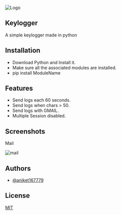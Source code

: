 ![Logo](https://user-images.githubusercontent.com/69382363/201074719-6a6e156b-0095-4efc-be84-2d5ea9cf8787.png)

## Keylogger
A simple keylogger made in python


## Installation
- Download Python and Install it.
- Make sure all the associated modules are installed.
- pip install ModuleName

    
## Features

- Send logs each 60 seconds.
- Send logs when chars > 50.
- Send logs with GMAIL.
- Multiple Session disabled.






## Screenshots

Mail 

![mail](https://user-images.githubusercontent.com/69382363/201288350-c70e9b74-f122-40b9-bb2b-26e07e27134a.PNG)
## Authors

- [@aniket167779](https://github.com/aniket167779)


## License

[MIT](https://choosealicense.com/licenses/mit/)




